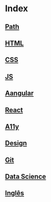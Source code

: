 # Index

## [Path](path.md)

## [HTML](html.md)

## [CSS](css.md)

## [JS](js.md)

## [Aangular](angular.md)

## [React](react.md)

## [A11y](a11y.md)

## [Design](design.md)

## [Git](git.md)

## [Data Science](data-science.md)

## [Inglês](inglês.md)
